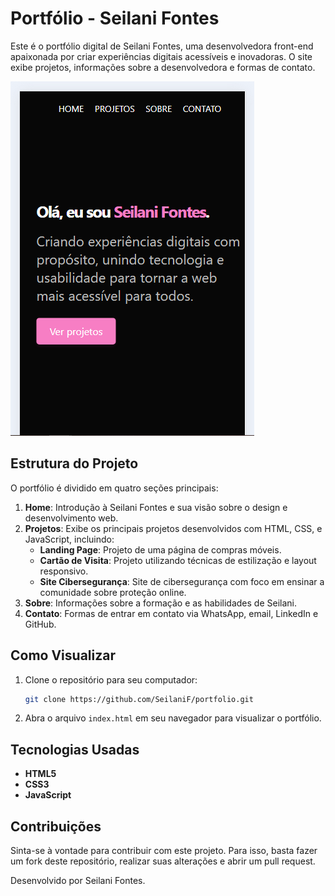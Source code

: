 # Portfólio - Seilani Fontes

Este é o portfólio digital de Seilani Fontes, uma desenvolvedora front-end apaixonada por criar experiências digitais acessíveis e inovadoras. O site exibe projetos, informações sobre a desenvolvedora e formas de contato.

<img src="https://github.com/SeilaniF/portfolio/blob/master/Capturarpor.PNG?raw=true](https://github.com/SeilaniF/portfolio/blob/master/Capturarpor.PNG?raw=true">

## Estrutura do Projeto

O portfólio é dividido em quatro seções principais:

1. **Home**: Introdução à Seilani Fontes e sua visão sobre o design e desenvolvimento web.
2. **Projetos**: Exibe os principais projetos desenvolvidos com HTML, CSS, e JavaScript, incluindo:
   - **Landing Page**: Projeto de uma página de compras móveis.
   - **Cartão de Visita**: Projeto utilizando técnicas de estilização e layout responsivo.
   - **Site Cibersegurança**: Site de cibersegurança com foco em ensinar a comunidade sobre proteção online.
3. **Sobre**: Informações sobre a formação e as habilidades de Seilani.
4. **Contato**: Formas de entrar em contato via WhatsApp, email, LinkedIn e GitHub.

## Como Visualizar

1. Clone o repositório para seu computador:

    ```bash
    git clone https://github.com/SeilaniF/portfolio.git
    ```

2. Abra o arquivo `index.html` em seu navegador para visualizar o portfólio.

## Tecnologias Usadas

- **HTML5**
- **CSS3**
- **JavaScript**

## Contribuições

Sinta-se à vontade para contribuir com este projeto. Para isso, basta fazer um fork deste repositório, realizar suas alterações e abrir um pull request.



Desenvolvido por Seilani Fontes.
